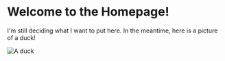 # Welcome to the Homepage!

I'm still deciding what I want to put here.  In the meantime, here is a picture of a duck!

![A duck](/images/duck.jpg)